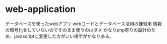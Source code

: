 # web-application
データベースを使ったwebアプリ
webコードとデータベース活用の練習用
情報の暗号化をしていないのでそのまま使うのはダメ
かなりphp寄りの設計のため、javascriptに変更した方がいい場所がかなりある。
